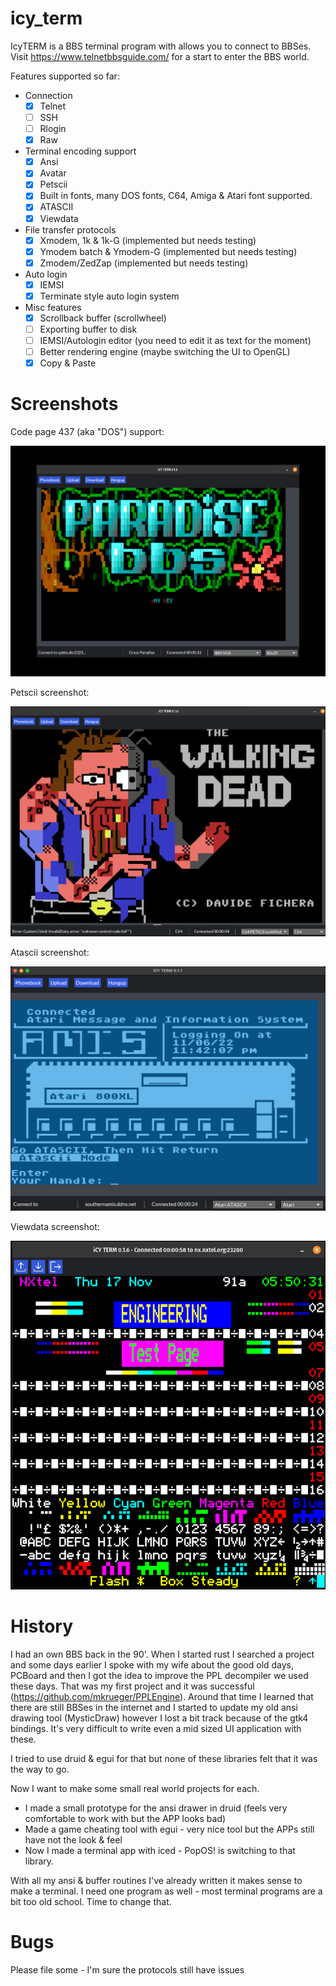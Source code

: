 # icy_term

IcyTERM is a BBS terminal program with allows you to connect to BBSes.
Visit https://www.telnetbbsguide.com/ for a start to enter the BBS world.

Features supported so far:
- Connection
  - [x] Telnet
  - [ ] SSH
  - [ ] Rlogin
  - [x] Raw
- Terminal encoding support
  - [x] Ansi
  - [x] Avatar
  - [x] Petscii
  - [x] Built in fonts, many DOS fonts, C64, Amiga & Atari font supported.
  - [x] ATASCII 
  - [x] Viewdata 
- File transfer protocols 
  - [x] Xmodem, 1k & 1k-G (implemented but needs testing)
  - [x] Ymodem batch & Ymodem-G (implemented but needs testing)
  - [x] Zmodem/ZedZap (implemented but needs testing)
- Auto login
  - [x] IEMSI
  - [x] Terminate style auto login system
- Misc features
  - [x] Scrollback buffer (scrollwheel)
  - [ ] Exporting buffer to disk
  - [ ] IEMSI/Autologin editor (you need to edit it as text for the moment)
  - [ ] Better rendering engine (maybe switching the UI to OpenGL)
  - [x] Copy & Paste

# Screenshots

Code page 437 (aka "DOS") support:

![DOS](assets/dos_bbs.png?raw=true "CP437 DOS")

Petscii screenshot:

![Petscii](assets/c64_bbs.png?raw=true "Petscii")

Atascii screenshot:

![Petscii](assets/atascii_bbs.png?raw=true "Atascii")

Viewdata screenshot:

![Viewdata](assets/viewdata_bbs.png?raw=true "Viewdata")

# History

I had an own BBS back in the 90'. When I started rust I searched a project and some days earlier I spoke with my wife about the good old days, PCBoard and then I got the idea to improve the PPL decompiler we used these days.
That was my first project and it was successful (https://github.com/mkrueger/PPLEngine).
Around that time I learned that there are still BBSes in the internet and I started to update my old ansi drawing tool (MysticDraw) however I lost a bit track because of the gtk4 bindings. It's very difficult to write even a mid sized UI application with these.

I tried to use druid & egui for that but none of these libraries felt that it was the way to go.

Now I want to make some small real world projects for each. 

- I made a small prototype for the ansi drawer in druid (feels very comfortable to work with but the APP looks bad)
- Made a game cheating tool with egui - very nice tool but the APPs still have not the look & feel 
- Now I made a terminal app with iced - PopOS! is switching to that library.

With all my ansi & buffer routines I've already written it makes sense to make a terminal. I need one program as well - most terminal programs are a bit too old school. Time to change that. 

# Bugs
Please file some - I'm sure the protocols still have issues
